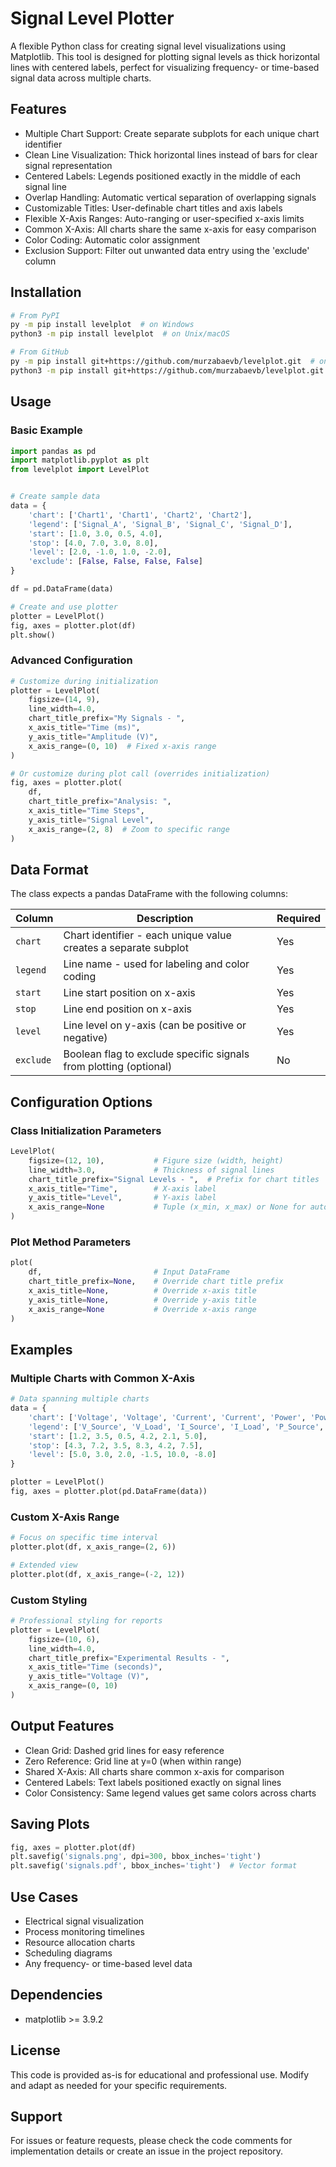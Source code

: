 # Signal Level Plotter
A flexible Python class for creating signal level visualizations using Matplotlib. This tool is designed for plotting signal levels as thick horizontal lines with centered labels, perfect for visualizing frequency- or time-based signal data across multiple charts.

## Features
- Multiple Chart Support: Create separate subplots for each unique chart identifier
- Clean Line Visualization: Thick horizontal lines instead of bars for clear signal representation
- Centered Labels: Legends positioned exactly in the middle of each signal line
- Overlap Handling: Automatic vertical separation of overlapping signals
- Customizable Titles: User-definable chart titles and axis labels
- Flexible X-Axis Ranges: Auto-ranging or user-specified x-axis limits
- Common X-Axis: All charts share the same x-axis for easy comparison
- Color Coding: Automatic color assignment
- Exclusion Support: Filter out unwanted data entry using the 'exclude' column

## Installation
```bash
# From PyPI
py -m pip install levelplot  # on Windows
python3 -m pip install levelplot  # on Unix/macOS

# From GitHub
py -m pip install git+https://github.com/murzabaevb/levelplot.git  # on Windows 
python3 -m pip install git+https://github.com/murzabaevb/levelplot.git  # on Unix/macOS
```

## Usage

### Basic Example

```python
import pandas as pd
import matplotlib.pyplot as plt
from levelplot import LevelPlot


# Create sample data
data = {
    'chart': ['Chart1', 'Chart1', 'Chart2', 'Chart2'],
    'legend': ['Signal_A', 'Signal_B', 'Signal_C', 'Signal_D'],
    'start': [1.0, 3.0, 0.5, 4.0],
    'stop': [4.0, 7.0, 3.0, 8.0],
    'level': [2.0, -1.0, 1.0, -2.0],
    'exclude': [False, False, False, False]
}

df = pd.DataFrame(data)

# Create and use plotter
plotter = LevelPlot()
fig, axes = plotter.plot(df)
plt.show()
```

### Advanced Configuration

```python
# Customize during initialization
plotter = LevelPlot(
    figsize=(14, 9),
    line_width=4.0,
    chart_title_prefix="My Signals - ",
    x_axis_title="Time (ms)",
    y_axis_title="Amplitude (V)",
    x_axis_range=(0, 10)  # Fixed x-axis range
)

# Or customize during plot call (overrides initialization)
fig, axes = plotter.plot(
    df,
    chart_title_prefix="Analysis: ",
    x_axis_title="Time Steps",
    y_axis_title="Signal Level",
    x_axis_range=(2, 8)  # Zoom to specific range
)
```
## Data Format

The class expects a pandas DataFrame with the following columns:

| Column | Description                                                       | Required |
|--------|-------------------------------------------------------------------|----------|
|`chart`| Chart identifier - each unique value creates a separate subplot   |Yes|
|`legend`| Line name - used for labeling and color coding                    |Yes|
|`start`| Line start position on x-axis                                     |Yes|
|`stop`| Line end position on x-axis                                       |Yes|
|`level`| Line level on y-axis (can be positive or negative)                |Yes|
|`exclude`| Boolean flag to exclude specific signals from plotting (optional) |No|

## Configuration Options

### Class Initialization Parameters

```python
LevelPlot(
    figsize=(12, 10),           # Figure size (width, height)
    line_width=3.0,             # Thickness of signal lines
    chart_title_prefix="Signal Levels - ",  # Prefix for chart titles
    x_axis_title="Time",        # X-axis label
    y_axis_title="Level",       # Y-axis label
    x_axis_range=None           # Tuple (x_min, x_max) or None for auto-range
)
```

### Plot Method Parameters

```python
plot(
    df,                         # Input DataFrame
    chart_title_prefix=None,    # Override chart title prefix
    x_axis_title=None,          # Override x-axis title
    y_axis_title=None,          # Override y-axis title
    x_axis_range=None           # Override x-axis range
)
```

## Examples

### Multiple Charts with Common X-Axis

```python
# Data spanning multiple charts
data = {
    'chart': ['Voltage', 'Voltage', 'Current', 'Current', 'Power', 'Power'],
    'legend': ['V_Source', 'V_Load', 'I_Source', 'I_Load', 'P_Source', 'P_Load'],
    'start': [1.2, 3.5, 0.5, 4.2, 2.1, 5.0],
    'stop': [4.3, 7.2, 3.5, 8.3, 4.2, 7.5],
    'level': [5.0, 3.0, 2.0, -1.5, 10.0, -8.0]
}

plotter = LevelPlot()
fig, axes = plotter.plot(pd.DataFrame(data))
```

### Custom X-Axis Range

```python
# Focus on specific time interval
plotter.plot(df, x_axis_range=(2, 6))

# Extended view
plotter.plot(df, x_axis_range=(-2, 12))
```

### Custom Styling

```python
# Professional styling for reports
plotter = LevelPlot(
    figsize=(10, 6),
    line_width=4.0,
    chart_title_prefix="Experimental Results - ",
    x_axis_title="Time (seconds)",
    y_axis_title="Voltage (V)",
    x_axis_range=(0, 10)
)
```

## Output Features
- Clean Grid: Dashed grid lines for easy reference
- Zero Reference: Grid line at y=0 (when within range)
- Shared X-Axis: All charts share common x-axis for comparison
- Centered Labels: Text labels positioned exactly on signal lines
- Color Consistency: Same legend values get same colors across charts

## Saving Plots

```python
fig, axes = plotter.plot(df)
plt.savefig('signals.png', dpi=300, bbox_inches='tight')
plt.savefig('signals.pdf', bbox_inches='tight')  # Vector format
```

## Use Cases
- Electrical signal visualization
- Process monitoring timelines
- Resource allocation charts
- Scheduling diagrams
- Any frequency- or time-based level data

## Dependencies
- matplotlib >= 3.9.2

## License

This code is provided as-is for educational and professional use. Modify and adapt as needed for your specific requirements.

## Support

For issues or feature requests, please check the code comments for implementation details or create an issue in the project repository.
